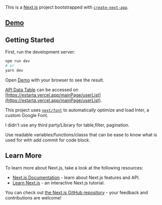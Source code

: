 This is a [Next.js](https://nextjs.org/) project bootstrapped with [`create-next-app`](https://github.com/vercel/next.js/tree/canary/packages/create-next-app).

## [Demo](https://estarta.vercel.app/)

## Getting Started

First, run the development server:

```bash
npm run dev
# or
yarn dev
```

Open [Demo](https://estarta.vercel.app/) with your browser to see the result.


[API Data Table](https://estarta.vercel.app/mainPage/userList) can be accessed on [https://estarta.vercel.app/mainPage/userList](https://estarta.vercel.app/mainPage/userList).




This project uses [`next/font`](https://nextjs.org/docs/basic-features/font-optimization) to automatically optimize and load Inter, a custom Google Font.

I didn't use any third party/Library for table,filter, pagination.

Use readable variables/functions/classs that can be ease to know what is used for with add commit for code block.

## Learn More

To learn more about Next.js, take a look at the following resources:

- [Next.js Documentation](https://nextjs.org/docs) - learn about Next.js features and API.
- [Learn Next.js](https://nextjs.org/learn) - an interactive Next.js tutorial.

You can check out [the Next.js GitHub repository](https://github.com/vercel/next.js/) - your feedback and contributions are welcome!

